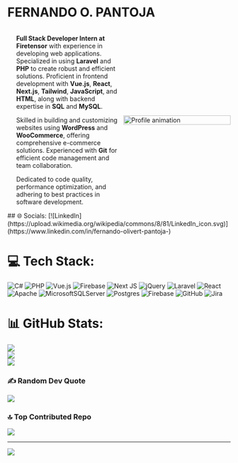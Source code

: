 # FERNANDO O. PANTOJA

<div style="display: flex; align-items: center;">

  <div style="flex: 1; padding-left: 20px;">
    <p><strong>Full Stack Developer Intern at Firetensor</strong> with experience in developing web applications. Specialized in using <strong>Laravel</strong> and <strong>PHP</strong> to create robust and efficient solutions. Proficient in frontend development with <strong>Vue.js</strong>, <strong>React</strong>, <strong>Next.js</strong>, <strong>Tailwind</strong>, <strong>JavaScript</strong>, and <strong>HTML</strong>, along with backend expertise in <strong>SQL</strong> and <strong>MySQL</strong>.</p>
    <p>Skilled in building and customizing websites using <strong>WordPress</strong> and <strong>WooCommerce</strong>, offering comprehensive e-commerce solutions. Experienced with <strong>Git</strong> for efficient code management and team collaboration.</p>
    <p>Dedicated to code quality, performance optimization, and adhering to best practices in software development.</p>
  </div>
  <div style="flex: 1;">
    <img 
      src="https://user-images.githubusercontent.com/74038190/225813708-98b745f2-7d22-48cf-9150-083f1b00d6c9.gif" 
      width="100%" 
      alt="Profile animation"
    />
  </div>
  
</div>
## 🌐 Socials:
[![LinkedIn](https://upload.wikimedia.org/wikipedia/commons/8/81/LinkedIn_icon.svg)](https://www.linkedin.com/in/fernando-olivert-pantoja-) 

# 💻 Tech Stack:
![C#](https://img.shields.io/badge/c%23-%23239120.svg?style=for-the-badge&logo=csharp&logoColor=white) ![PHP](https://img.shields.io/badge/php-%23777BB4.svg?style=for-the-badge&logo=php&logoColor=white) ![Vue.js](https://img.shields.io/badge/vue.js-%2335495e.svg?style=for-the-badge&logo=vuedotjs&logoColor=%234FC08D) ![Firebase](https://img.shields.io/badge/firebase-%23039BE5.svg?style=for-the-badge&logo=firebase) ![Next JS](https://img.shields.io/badge/Next-black?style=for-the-badge&logo=next.js&logoColor=white) ![jQuery](https://img.shields.io/badge/jquery-%230769AD.svg?style=for-the-badge&logo=jquery&logoColor=white) ![Laravel](https://img.shields.io/badge/laravel-%23FF2D20.svg?style=for-the-badge&logo=laravel&logoColor=white) ![React](https://img.shields.io/badge/react-%2320232a.svg?style=for-the-badge&logo=react&logoColor=%2361DAFB) ![Apache](https://img.shields.io/badge/apache-%23D42029.svg?style=for-the-badge&logo=apache&logoColor=white) ![MicrosoftSQLServer](https://img.shields.io/badge/Microsoft%20SQL%20Server-CC2927?style=for-the-badge&logo=microsoft%20sql%20server&logoColor=white) ![Postgres](https://img.shields.io/badge/postgres-%23316192.svg?style=for-the-badge&logo=postgresql&logoColor=white) ![Firebase](https://img.shields.io/badge/firebase-a08021?style=for-the-badge&logo=firebase&logoColor=ffcd34) ![GitHub](https://img.shields.io/badge/github-%23121011.svg?style=for-the-badge&logo=github&logoColor=white) ![Jira](https://img.shields.io/badge/jira-%230A0FFF.svg?style=for-the-badge&logo=jira&logoColor=white)
# 📊 GitHub Stats:
![](https://github-readme-stats.vercel.app/api?username=NarutoGM&theme=dark&hide_border=false&include_all_commits=false&count_private=false)<br/>
![](https://github-readme-streak-stats.herokuapp.com/?user=NarutoGM&theme=dark&hide_border=false)<br/>
![](https://github-readme-stats.vercel.app/api/top-langs/?username=NarutoGM&theme=dark&hide_border=false&include_all_commits=false&count_private=false&layout=compact)

### ✍️ Random Dev Quote
![](https://quotes-github-readme.vercel.app/api?type=horizontal&theme=dark)

### 🔝 Top Contributed Repo
![](https://github-contributor-stats.vercel.app/api?username=NarutoGM&limit=5&theme=dark&combine_all_yearly_contributions=true)

---
[![](https://visitcount.itsvg.in/api?id=NarutoGM&icon=0&color=11)](https://visitcount.itsvg.in)

<!-- Proudly created with GPRM ( https://gprm.itsvg.in ) -->

